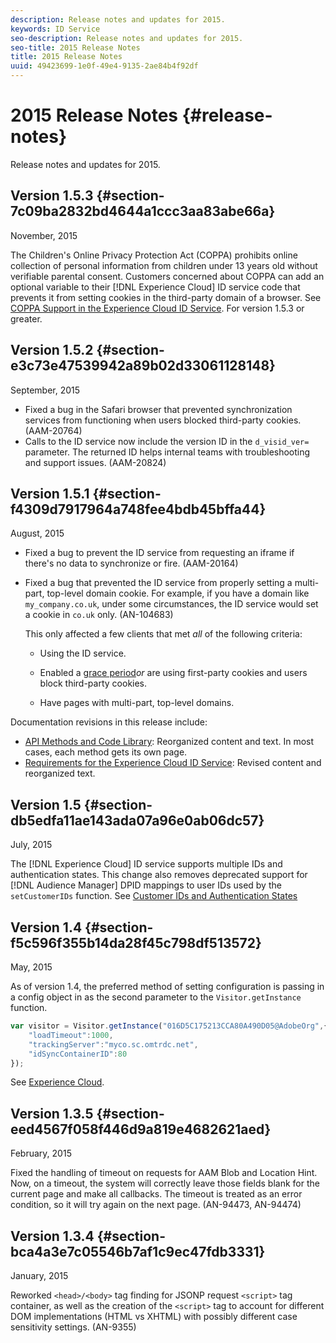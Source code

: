 ```yaml
---
description: Release notes and updates for 2015.
keywords: ID Service
seo-description: Release notes and updates for 2015.
seo-title: 2015 Release Notes
title: 2015 Release Notes
uuid: 49423699-1e0f-49e4-9135-2ae84b4f92df
---
```


# 2015 Release Notes {#release-notes}

Release notes and updates for 2015.

## Version 1.5.3 {#section-7c09ba2832bd4644a1ccc3aa83abe66a}

November, 2015

The Children's Online Privacy Protection Act (COPPA) prohibits online collection of personal information from children under 13 years old without verifiable parental consent. Customers concerned about COPPA can add an optional variable to their [!DNL Experience Cloud] ID service code that prevents it from setting cookies in the third-party domain of a browser. See [COPPA Support in the Experience Cloud ID Service](../reference/coppa.md#concept-d7ddf81bebd74f129661fcec1ca19413). For version 1.5.3 or greater.

## Version 1.5.2 {#section-e3c73e47539942a89b02d33061128148}

September, 2015

* Fixed a bug in the Safari browser that prevented synchronization services from functioning when users blocked third-party cookies. (AAM-20764) 
* Calls to the ID service now include the version ID in the `d_visid_ver=` parameter. The returned ID helps internal teams with troubleshooting and support issues. (AAM-20824)

## Version 1.5.1 {#section-f4309d7917964a748fee4bdb45bffa44}

August, 2015

* Fixed a bug to prevent the ID service from requesting an iframe if there's no data to synchronize or fire. (AAM-20164) 
* Fixed a bug that prevented the ID service from properly setting a multi-part, top-level domain cookie. For example, if you have a domain like `my_company.co.uk`, under some circumstances, the ID service would set a cookie in `co.uk` only. (AN-104683)

  This only affected a few clients that met *all* of the following criteria:

    * Using the ID service. 
    * Enabled a [grace period](../reference/analytics-reference/grace-period.md)*or* are using first-party cookies and users block third-party cookies. 
    
    * Have pages with multi-part, top-level domains.

Documentation revisions in this release include:

* [API Methods and Code Library](../library/library.md#concept-ff27497375644a898d47984aefb21c97): Reorganized content and text. In most cases, each method gets its own page. 
* [Requirements for the Experience Cloud ID Service](../reference/requirements.md): Revised content and reorganized text.

## Version 1.5 {#section-db5edfa11ae143ada07a96e0ab06dc57}

July, 2015

The [!DNL Experience Cloud] ID service supports multiple IDs and authentication states. This change also removes deprecated support for [!DNL Audience Manager] DPID mappings to user IDs used by the `setCustomerIDs` function. See [Customer IDs and Authentication States](../reference/authenticated-state.md)

## Version 1.4 {#section-f5c596f355b14da28f45c798df513572}

May, 2015

As of version 1.4, the preferred method of setting configuration is passing in a config object in as the second parameter to the `Visitor.getInstance` function.

```js
var visitor = Visitor.getInstance("016D5C175213CCA80A490D05@AdobeOrg",{ 
    "loadTimeout":1000, 
    "trackingServer":"myco.sc.omtrdc.net", 
    "idSyncContainerID":80 
});
```

See [Experience Cloud](../implementation-guides/setup-analytics.md#concept-9ebbea85cb844a15b557be572cd142fd).

## Version 1.3.5 {#section-eed4567f058f446d9a819e4682621aed}

February, 2015

Fixed the handling of timeout on requests for AAM Blob and Location Hint. Now, on a timeout, the system will correctly leave those fields blank for the current page and make all callbacks. The timeout is treated as an error condition, so it will try again on the next page. (AN-94473, AN-94474)

## Version 1.3.4 {#section-bca4a3e7c05546b7af1c9ec47fdb3331}

January, 2015

Reworked `<head>/<body>` tag finding for JSONP request `<script>` tag container, as well as the creation of the `<script>` tag to account for different DOM implementations (HTML vs XHTML) with possibly different case sensitivity settings. (AN-9355) 
